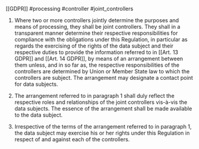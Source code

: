 [[GDPR]] #processing #controller #joint_controllers


1. Where two or more controllers jointly determine the purposes and means of processing, they shall be joint controllers. They shall in a transparent manner determine their respective responsibilities for compliance with the obligations under this Regulation, in particular as regards the exercising of the rights of the data subject and their respective duties to provide the information referred to in [[Art. 13 GDPR]] and [[Art. 14 GDPR]], by means of an arrangement between them unless, and in so far as, the respective responsibilities of the controllers are determined by Union or Member State law to which the controllers are subject. The arrangement may designate a contact point for data subjects.

2. The arrangement referred to in paragraph 1 shall duly reflect the respective roles and relationships of the joint controllers vis-à-vis the data subjects. The essence of the arrangement shall be made available to the data subject.

3. Irrespective of the terms of the arrangement referred to in paragraph 1, the data subject may exercise his or her rights under this Regulation in respect of and against each of the controllers.
